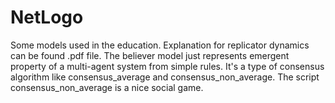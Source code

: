 # NetLogo
Some models used in the education.
Explanation for replicator dynamics can be found .pdf file.
The believer model just represents emergent property of a multi-agent system from simple rules. It's a type of consensus algorithm like consensus_average and consensus_non_average. The script consensus_non_average is a nice social game.

